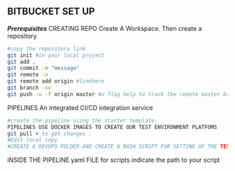 ## BITBUCKET SET UP

***Prerequisites***
CREATING REPO
Create A Workspace. Then create a repository
```bash
#copy the repository link
git init #in your local project 
git add .
git commit -m "message"
git remote -v
git remote add origin #linkhere
git branch -vv
git push -u -f origin master #u flag help to track the remote master branch -f force update

```
PIPELINES
An integrated CI/CD integration service
```bash
#create the pipeline using the starter template.
PIPELINES USE DOCKER IMAGES TO CREATE OUR TEST ENVIRONMENT PLATFOMS
git pull # to get changes .
#Edit local copy
#CREATE A DEVOPS FOLDER AND CREATE A BASH SCRIPT FOR SETTING UP THE TEST ENVIRONMENT SERVER

```
iNSIDE THE PIPELINE yaml FILE for scripts indicate the path to your script

```